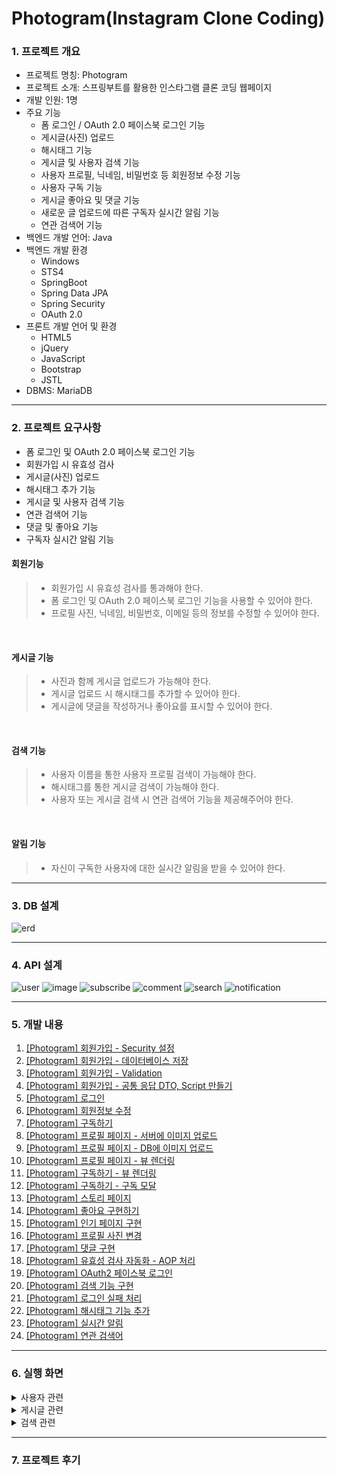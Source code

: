 # Photogram(Instagram Clone Coding)
### 1. 프로젝트 개요
- 프로젝트 명칭: Photogram
- 프로젝트 소개: 스프링부트를 활용한 인스타그램 클론 코딩 웹페이지
- 개발 인원: 1명
- 주요 기능
	- 폼 로그인 / OAuth 2.0 페이스북 로그인 기능
	- 게시글(사진) 업로드
	- 해시태그 기능
	- 게시글 및 사용자 검색 기능
	- 사용자 프로필, 닉네임, 비밀번호 등 회원정보 수정 기능
	- 사용자 구독 기능
	- 게시글 좋아요 및 댓글 기능
	- 새로운 글 업로드에 따른 구독자 실시간 알림 기능
	- 연관 검색어 기능
- 백엔드 개발 언어: Java
- 백엔드 개발 환경
	- Windows
	- STS4
	- SpringBoot
	- Spring Data JPA
	- Spring Security
	- OAuth 2.0
- 프론트 개발 언어 및 환경
	- HTML5
	- jQuery
	- JavaScript
	- Bootstrap
	- JSTL
- DBMS: MariaDB

<hr>

### 2. 프로젝트 요구사항
- 폼 로그인 및 OAuth 2.0 페이스북 로그인 기능
- 회원가입 시 유효성 검사
- 게시글(사진) 업로드
- 해시태그 추가 기능
- 게시글 및 사용자 검색 기능
- 연관 검색어 기능
- 댓글 및 좋아요 기능
- 구독자 실시간 알림 기능

#### 회원기능
> - 회원가입 시 유효성 검사를 통과해야 한다.
> - 폼 로그인 및 OAuth 2.0 페이스북 로그인 기능을 사용할 수 있어야 한다.
> - 프로필 사진, 닉네임, 비밀번호, 이메일 등의 정보를 수정할 수 있어야 한다.

<br>

#### 게시글 기능
> - 사진과 함께 게시글 업로드가 가능해야 한다.
> - 게시글 업로드 시 해시태그를 추가할 수 있어야 한다.
> - 게시글에 댓글을 작성하거나 좋아요를 표시할 수 있어야 한다.

<br>

#### 검색 기능
> - 사용자 이름을 통한 사용자 프로필 검색이 가능해야 한다.
> - 해시태그를 통한 게시글 검색이 가능해야 한다.
> - 사용자 또는 게시글 검색 시 연관 검색어 기능을 제공해주어야 한다.

<br>

#### 알림 기능
> - 자신이 구독한 사용자에 대한 실시간 알림을 받을 수 있어야 한다.

<hr>

### 3. DB 설계
![erd](https://user-images.githubusercontent.com/45421117/224655048-c56dbea0-b866-48f3-957c-4c5eef3ba129.png)

<hr>

### 4. API 설계
![user](https://user-images.githubusercontent.com/45421117/224662001-739bb666-50a8-4ce8-aaed-f21d21ac0c32.png)
![image](https://user-images.githubusercontent.com/45421117/224662112-49ce47a6-abdb-44bc-bffe-7b95e9cb2cb1.png)
![subscribe](https://user-images.githubusercontent.com/45421117/224662172-15f83989-f380-45e8-ab52-e3a72b93c46d.png)
![comment](https://user-images.githubusercontent.com/45421117/224662232-cd9b45df-62d9-4686-912a-ba0b37f2758c.png)
![search](https://user-images.githubusercontent.com/45421117/224662296-4615beec-77ac-414d-b393-d469d48c9dc1.png)
![notification](https://user-images.githubusercontent.com/45421117/224662361-8c1a6a31-95ee-477a-b072-fb769ccade08.png)

<hr>

### 5. 개발 내용
1. [[Photogram] 회원가입 - Security 설정](https://daegwonkim.tistory.com/341)
2. [[Photogram] 회원가입 - 데이터베이스 저장](https://daegwonkim.tistory.com/342)
3. [[Photogram] 회원가입 - Validation](https://daegwonkim.tistory.com/343)
4. [[Photogram] 회원가입 - 공통 응답 DTO, Script 만들기](https://daegwonkim.tistory.com/344)
5. [[Photogram] 로그인](https://daegwonkim.tistory.com/345)
6. [[Photogram] 회원정보 수정](https://daegwonkim.tistory.com/346)
7. [[Photogram] 구독하기](https://daegwonkim.tistory.com/347)
8. [[Photogram] 프로필 페이지 - 서버에 이미지 업로드](https://daegwonkim.tistory.com/348)
9. [[Photogram] 프로필 페이지 - DB에 이미지 업로드](https://daegwonkim.tistory.com/349)
10. [[Photogram] 프로필 페이지 - 뷰 렌더링](https://daegwonkim.tistory.com/350)
11. [[Photogram] 구독하기 - 뷰 렌더링](https://daegwonkim.tistory.com/351)
12. [[Photogram] 구독하기 - 구독 모달](https://daegwonkim.tistory.com/353)
13. [[Photogram] 스토리 페이지](https://daegwonkim.tistory.com/354)
14. [[Photogram] 좋아요 구현하기](https://daegwonkim.tistory.com/355)
15. [[Photogram] 인기 페이지 구현](https://daegwonkim.tistory.com/356)
16. [[Photogram] 프로필 사진 변경](https://daegwonkim.tistory.com/357)
17. [[Photogram] 댓글 구현](https://daegwonkim.tistory.com/358)
18. [[Photogram] 유효성 검사 자동화 - AOP 처리](https://daegwonkim.tistory.com/359)
19. [[Photogram] OAuth2 페이스북 로그인](https://daegwonkim.tistory.com/360)
20. [[Photogram] 검색 기능 구현](https://daegwonkim.tistory.com/376)
21. [[Photogram] 로그인 실패 처리](https://daegwonkim.tistory.com/377)
22. [[Photogram] 해시태그 기능 추가](https://daegwonkim.tistory.com/378)
23. [[Photogram] 실시간 알림](https://daegwonkim.tistory.com/379)
24. [[Photogram] 연관 검색어](https://daegwonkim.tistory.com/380)

<hr>

### 6. 실행 화면
<details>
<summary>사용자 관련</summary>

#### 로그인 및 로그아웃 페이지
![login](https://user-images.githubusercontent.com/45421117/224647069-a230369b-8c5a-4309-b9b1-eef63fd1227c.png)

#### 로그인에 실패할 경우
![login_fail](https://user-images.githubusercontent.com/45421117/224647499-bf110f4d-a4f5-4b98-b25f-4ce2917dd431.png)

#### 회원가입 페이지
![join](https://user-images.githubusercontent.com/45421117/224647606-9ad73f70-a441-445b-bf6c-fb9a22fbc669.png)

#### 사용자 프로필 페이지
![profile](https://user-images.githubusercontent.com/45421117/224647824-05d2aaf4-9caa-41f6-9fd2-871311447933.png)

#### 회원정보 수정 페이지
![update](https://user-images.githubusercontent.com/45421117/224647926-81f15314-7d75-418f-afe8-f3b6de693cfb.png)
	
</details>

<details>
<summary>게시글 관련</summary>

#### 스토리 페이지
![story](https://user-images.githubusercontent.com/45421117/224648811-07641338-93ef-46b4-ae95-86c68e72a679.png)

#### 게시글 업로드 페이지
![upload](https://user-images.githubusercontent.com/45421117/224648917-d19f3268-03a5-41ef-854d-81731cac90e0.png)
	
</details>

<details>
<summary>검색 관련</summary>

#### 연관 검색어 기능
![relative](https://user-images.githubusercontent.com/45421117/224649162-57ac011e-1b7e-439c-8f1e-beb0b4e71459.png)

#### 사용자 검색 페이지
![account](https://user-images.githubusercontent.com/45421117/224649292-a013a247-f079-4d9d-8c7c-58029b97d56e.png)

#### 게시글 검색 페이지
![tag](https://user-images.githubusercontent.com/45421117/224649433-a1c1b16c-77fb-473c-af02-25d159252631.png)

</details>

<hr>

### 7. 프로젝트 후기
